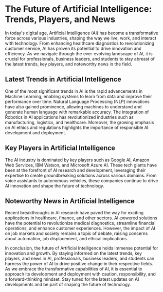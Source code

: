 # The Future of Artificial Intelligence: Trends, Players, and News

In today's digital age, Artificial Intelligence (AI) has become a transformative force across various industries, shaping the way we live, work, and interact with technology. From enhancing healthcare diagnostics to revolutionizing customer service, AI has proven its potential to drive innovation and efficiency. As we navigate through the ever-evolving landscape of AI, it is crucial for professionals, business leaders, and students to stay abreast of the latest trends, key players, and noteworthy news in the field.

## Latest Trends in Artificial Intelligence

One of the most significant trends in AI is the rapid advancements in Machine Learning, enabling systems to learn from data and improve their performance over time. Natural Language Processing (NLP) innovations have also gained prominence, allowing machines to understand and generate human language with remarkable accuracy. The integration of Robotics in AI applications has revolutionized industries such as manufacturing, logistics, and healthcare. Moreover, the growing emphasis on AI ethics and regulations highlights the importance of responsible AI development and deployment.

## Key Players in Artificial Intelligence

The AI industry is dominated by key players such as Google AI, Amazon Web Services, IBM Watson, and Microsoft Azure AI. These tech giants have been at the forefront of AI research and development, leveraging their expertise to create groundbreaking solutions across various domains. From voice assistants to autonomous vehicles, these companies continue to drive AI innovation and shape the future of technology.

## Noteworthy News in Artificial Intelligence

Recent breakthroughs in AI research have paved the way for exciting applications in healthcare, finance, and other sectors. AI-powered solutions have the potential to revolutionize medical diagnostics, streamline financial operations, and enhance customer experiences. However, the impact of AI on job markets and society remains a topic of debate, raising concerns about automation, job displacement, and ethical implications.

In conclusion, the future of Artificial Intelligence holds immense potential for innovation and growth. By staying informed on the latest trends, key players, and news in AI, professionals, business leaders, and students can harness the power of AI to drive positive change in their respective fields. As we embrace the transformative capabilities of AI, it is essential to approach its development and deployment with caution, responsibility, and a forward-thinking mindset. Stay tuned for the latest updates on AI developments and be part of shaping the future of technology.